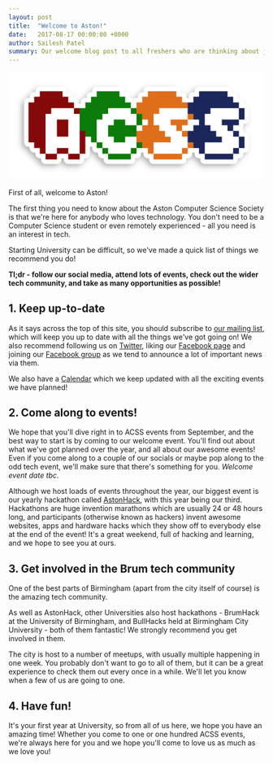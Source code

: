 ```yaml
---
layout: post
title:  "Welcome to Aston!"
date:   2017-08-17 00:00:00 +0000
author: Sailesh Patel
summary: Our welcome blog post to all freshers who are thinking about joining our society. We're here for anybody who has an interest in technology. 
---
```


![](/img/logo.png)

First of all, welcome to Aston!

The first thing you need to know about the Aston Computer Science Society is that we're here for anybody who loves technology. You don't need to be a Computer Science student or even remotely experienced - all you need is an interest in tech.

Starting University can be difficult, so we've made a quick list of things we recommend you do!

**Tl;dr - follow our social media, attend lots of events, check out the wider tech community, and take as many opportunities as possible!**

## 1. Keep up-to-date

As it says across the top of this site, you should subscribe to [our mailing list][Mail], which will keep you up to date with all the things we've got going on! We also recommend following us on [Twitter][Twitter], liking our [Facebook page][Facebook] and joining our [Facebook group][Facebook Group] as we tend to announce a lot of important news via them.

We also have a [Calendar][Calendar] which we keep updated with all the exciting events we have planned!

## 2. Come along to events!

We hope that you'll dive right in to ACSS events from September, and the best way to start is by coming to our welcome event. You'll find out about what we've got planned over the year, and all about our awesome events! Even if you come along to a couple of our socials or maybe pop along to the odd tech event, we'll make sure that there's something for you. *Welcome event date tbc*.

Although we host loads of events throughout the year, our biggest event is our yearly hackathon called [AstonHack][AstonHack], with this year being our third. Hackathons are huge invention marathons which are usually 24 or 48 hours long, and participants (otherwise known as hackers) invent awesome websites, apps and hardware hacks which they show off to everybody else at the end of the event! It's a great weekend, full of hacking and learning, and we hope to see you at ours.

## 3. Get involved in the Brum tech community

One of the best parts of Birmingham (apart from the city itself of course) is the amazing tech community.

As well as AstonHack, other Universities also host hackathons - BrumHack at the University of Birmingham, and BullHacks held at Birmingham City University - both of them fantastic! We strongly recommend you get involved in them.

The city is host to a number of meetups, with usually multiple happening in one week. You probably don't want to go to all of them, but it can be a great experience to check them out every once in a while. We'll let you know when a few of us are going to one.

## 4. Have fun!

It's your first year at University, so from all of us here, we hope you have an amazing time! Whether you come to one or one hundred ACSS events, we're always here for you and we hope you'll come to love us as much as we love you!

[Mail]: http://twitter.us15.list-manage.com/subscribe?u=5c76c6487162a4644f24574b6&id=8948e9a3d3
[Twitter]: https://twitter.com/AstonCSS
[Facebook]: https://www.facebook.com/AstonCSS
[Facebook Group]: https://www.facebook.com/groups/AstonCSS
[Calendar]: https://astoncss.com/events
[AstonHack]: https://astoncss.com/
